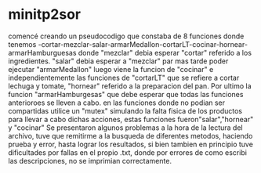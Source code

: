 # minitp2sor
comencé creando un pseudocodigo que constaba de 8 funciones donde tenemos
-cortar-mezclar-salar-armarMedallon-cortarLT-cocinar-hornear-armarHamburguesas
donde "mezclar" debia esperar "cortar" referido a los ingredientes.
"salar" debia esperar a "mezclar"  par mas tarde poder ejecutar "armarMedallon"
luego viene la funcion de "cocinar" e independientemente las funciones de "cortarLT" que se refiere a cortar lechuga y tomate, "hornear" referido a la preparacion del pan.
Por ultimo la funcion "armarHamburgesas" que debe esperar que todas las funciones anterioroes se lleven a cabo.
en las funciones donde no podian ser compartidas utilice un "mutex" simulando la falta fisica de los productos para llevar a cabo dichas acciones, estas funciones fueron"salar","hornear" y "cocinar"
Se presentaron algunos problemas a la hora de la lectura del archivo, tuve que remitirme a la busqueda de diferentes metodos, haciendo prueba y error, hasta lograr los resultados, si bien tambien en principio tuve dificultades por fallas en el propio .txt, donde por errores de como escribi las descripciones, no se imprimian correctamente.
